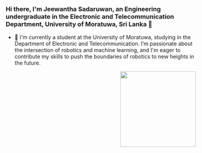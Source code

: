 ### Hi there, I'm Jeewantha Sadaruwan, an Engineering undergraduate in the Electronic and Telecommunication Department, University of Moratuwa, Sri Lanka 👋

- 🔭 I'm currently a student at the University of Moratuwa, studying in the Department of Electronic and Telecommunication. I’m passionate about the intersection of robotics and machine learning, and I'm eager to contribute my skills to push the boundaries of robotics to new heights in the future.
<img src="https://github.com/user-attachments/assets/ecd09bc8-bf55-4b36-974f-2a32282720fb" width="200" align="Right">


